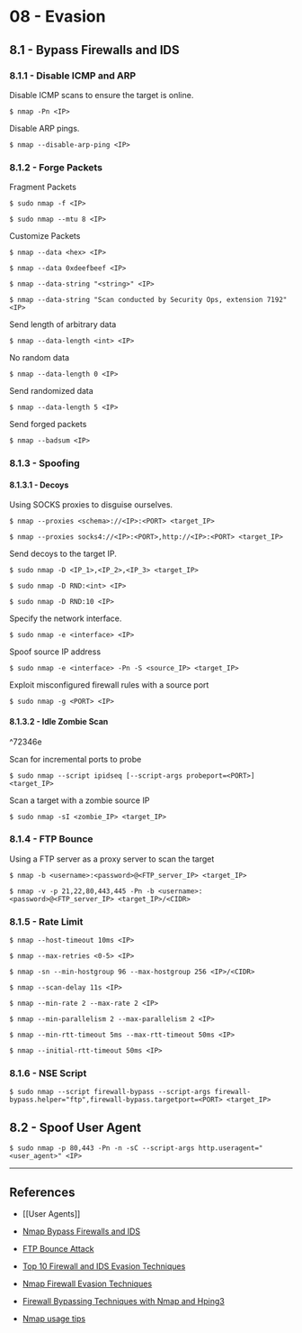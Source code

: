 # 08 - Evasion

## 8.1 - Bypass Firewalls and IDS

### 8.1.1 - Disable ICMP and ARP

Disable ICMP scans to ensure the target is online.

```
$ nmap -Pn <IP>
```

Disable ARP pings.

```
$ nmap --disable-arp-ping <IP>
```

### 8.1.2 - Forge Packets

Fragment Packets

```
$ sudo nmap -f <IP>

$ sudo nmap --mtu 8 <IP>
```

Customize Packets

```
$ nmap --data <hex> <IP>

$ nmap --data 0xdeefbeef <IP>

$ nmap --data-string "<string>" <IP>

$ nmap --data-string "Scan conducted by Security Ops, extension 7192" <IP>
```

Send length of arbitrary data

```
$ nmap --data-length <int> <IP>
```

No random data

```
$ nmap --data-length 0 <IP>
```

Send randomized data

```
$ nmap --data-length 5 <IP>
```

Send forged packets

```
$ nmap --badsum <IP>
```

### 8.1.3 -  Spoofing

#### 8.1.3.1 - Decoys

Using SOCKS proxies to disguise ourselves.

```
$ nmap --proxies <schema>://<IP>:<PORT> <target_IP>

$ nmap --proxies socks4://<IP>:<PORT>,http://<IP>:<PORT> <target_IP>
```

Send decoys to the target IP.

```
$ sudo nmap -D <IP_1>,<IP_2>,<IP_3> <target_IP>

$ sudo nmap -D RND:<int> <IP>

$ sudo nmap -D RND:10 <IP>
```

Specify the network interface.

```
$ sudo nmap -e <interface> <IP>
```

Spoof source IP address

```
$ sudo nmap -e <interface> -Pn -S <source_IP> <target_IP>
```

Exploit misconfigured firewall rules with a source port

```
$ sudo nmap -g <PORT> <IP>
```

#### 8.1.3.2 - Idle Zombie Scan

^72346e

Scan for incremental ports to probe

```
$ sudo nmap --script ipidseq [--script-args probeport=<PORT>] <target_IP>
```

Scan a target with a zombie source IP

```
$ sudo nmap -sI <zombie_IP> <target_IP>
```

### 8.1.4 -  FTP Bounce

Using a FTP server as a proxy server to scan the target

```
$ nmap -b <username>:<password>@<FTP_server_IP> <target_IP>

$ nmap -v -p 21,22,80,443,445 -Pn -b <username>:<password>@<FTP_server_IP> <target_IP>/<CIDR>
```

### 8.1.5 -  Rate Limit

```
$ nmap --host-timeout 10ms <IP>

$ nmap --max-retries <0-5> <IP>

$ nmap -sn --min-hostgroup 96 --max-hostgroup 256 <IP>/<CIDR>

$ nmap --scan-delay 11s <IP>

$ nmap --min-rate 2 --max-rate 2 <IP>

$ nmap --min-parallelism 2 --max-parallelism 2 <IP>

$ nmap --min-rtt-timeout 5ms --max-rtt-timeout 50ms <IP>

$ nmap --initial-rtt-timeout 50ms <IP>
```

### 8.1.6 -  NSE Script

```
$ sudo nmap --script firewall-bypass --script-args firewall-bypass.helper="ftp",firewall-bypass.targetport=<PORT> <target_IP>
```

## 8.2 - Spoof User Agent

```
$ sudo nmap -p 80,443 -Pn -n -sC --script-args http.useragent="<user_agent>" <IP>
```

---
## References

- [[User Agents]]

- [Nmap Bypass Firewalls and IDS](https://nmap.org/book/man-bypass-firewalls-ids.html)

- [FTP Bounce Attack](https://book.hacktricks.xyz/pentesting/pentesting-ftp/ftp-bounce-attack)

- [Top 10 Firewall and IDS Evasion Techniques](https://medium.com/@IamLucif3r/top-10-firewall-ids-evasion-techniques-cb1e1cc06f24)

- [Nmap Firewall Evasion Techniques](https://www.dimz-it.com/berkas/Nmap_Firewall_Evasion_Techniques.pdf)

- [Firewall Bypassing Techniques with Nmap and Hping3](https://dzone.com/articles/firewall-bypassing-techniques-with-nmap-and-hping3)

- [Nmap usage tips](https://miloserdov.org/?p=3639)
